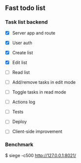 ## Fast todo list


### Task list backend
- [x] Server app and route
- [x] User auth
- [x] Create list
- [x] Edit list
- [ ] Read list
- [ ] Add/remove tasks in edit mode
- [ ] Toggle tasks in read mode
- [ ] Actions log
- [ ] Tests
- [ ] Deploy
- [ ] Client-side improvement


### Benchmark
$ siege -c500 http://127.0.0.1:8021/
